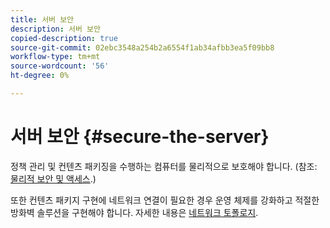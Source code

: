 ```yaml
---
title: 서버 보안
description: 서버 보안
copied-description: true
source-git-commit: 02ebc3548a254b2a6554f1ab34afbb3ea5f09bb8
workflow-type: tm+mt
source-wordcount: '56'
ht-degree: 0%

---
```


# 서버 보안 {#secure-the-server}

정책 관리 및 컨텐츠 패키징을 수행하는 컴퓨터를 물리적으로 보호해야 합니다. (참조: [물리적 보안 및 액세스](../../aaxs-secure-deployment-guidelines/physical-sec-and-access.md).)

또한 컨텐츠 패키지 구현에 네트워크 연결이 필요한 경우 운영 체제를 강화하고 적절한 방화벽 솔루션을 구현해야 합니다. 자세한 내용은 [네트워크 토폴로지](../../aaxs-secure-deployment-guidelines/overview/network-topology.md).
